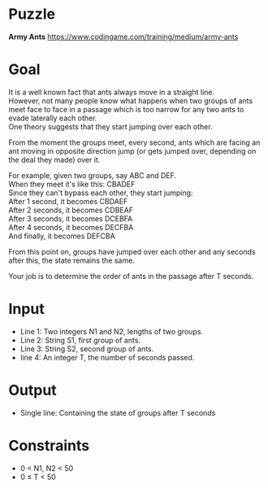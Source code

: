 # Puzzle
**Army Ants** https://www.codingame.com/training/medium/army-ants

# Goal
It is a well known fact that ants always move in a straight line.  
However, not many people know what happens when two groups of ants meet face to face in a passage which is too narrow for any two ants to evade laterally each other.  
One theory suggests that they start jumping over each other.  

From the moment the groups meet, every second, ants which are facing an ant moving in opposite direction jump (or gets jumped over, depending on the deal they made) over it.  

For example, given two groups, say ABC and DEF.  
When they meet it's like this: CBADEF  
Since they can't bypass each other, they start jumping:  
After 1 second, it becomes CBDAEF  
After 2 seconds, it becomes CDBEAF  
After 3 seconds, it becomes DCEBFA  
After 4 seconds, it becomes DECFBA  
And finally, it becomes DEFCBA  

From this point on, groups have jumped over each other and any seconds after this, the state remains the same.

Your job is to determine the order of ants in the passage after T seconds.

# Input
* Line 1: Two integers N1 and N2, lengths of two groups.
* Line 2: String S1, first group of ants.
* Line 3: String S2, second group of ants.
* line 4: An integer T, the number of seconds passed.

# Output
* Single line: Containing the state of groups after T seconds

# Constraints
* 0 < N1, N2 < 50
* 0 ≤ T < 50
